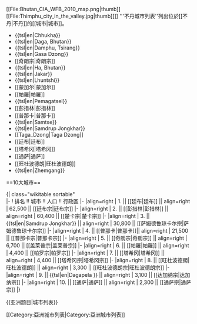 [[File:Bhutan_CIA_WFB_2010_map.png|thumb]]
[[File:Thimphu_city_in_the_valley.jpg|thumb]]]]
'''不丹城市列表''列出位於[[不丹|不丹]]的[[城市|城市]]。

* {{tsl|en|Chhukha}}
* {{tsl|en|Daga, Bhutan}}
* {{tsl|en|Damphu, Tsirang}} 
* {{tsl|en|Gasa Dzong}}
* [[奇朗宗|奇朗宗]]
* {{tsl|en|Ha, Bhutan}}
* {{tsl|en|Jakar}}
* {{tsl|en|Lhuntshi}} 
* [[蒙加尔|蒙加尔]]
* [[帕羅|帕羅]]
* {{tsl|en|Pemagatsel}}
* [[彭措林|彭措林]]
* [[普那卡|普那卡]]
* {{tsl|en|Samtse}}
* {{tsl|en|Samdrup Jongkhar}}
* [[Taga_Dzong|Taga Dzong]]
* [[廷布|廷布]]
* [[塔希冈|塔希冈]]
* [[通萨|通萨]]
* [[旺杜波德朗|旺杜波德朗]]
* {{tsl|en|Zhemgang}}

==10大城市==

{| class="wikitable sortable"  
|-
! 排名 !! 城市 !! 人口 !! 行政區
|-
|align=right | 1. || [[廷布|廷布]] || align=right | 62,500 || [[廷布宗|廷布宗]]
|-
|align=right | 2. || [[彭措林|彭措林]] || align=right | 60,400 || [[楚卡宗|楚卡宗]]
|-
|align=right | 3. || {{tsl|en|Samdrup Jongkhar}} || align=right | 30,800 || [[萨姆德鲁琼卡尔宗|萨姆德鲁琼卡尔宗]]
|-
|align=right | 4. || [[普那卡|普那卡]]|| align=right | 21,500 || [[普那卡宗|普那卡宗]]
|-
|align=right | 5. || [[奇朗宗|奇朗宗]] || align=right | 6,700 || [[盖莱普宗|盖莱普宗]]
|-
|align=right | 6. || [[帕羅|帕羅]] || align=right | 4,400 || [[帕罗宗|帕罗宗]]
|-
|align=right | 7. || [[塔希冈|塔希冈]] || align=right | 4,400 || [[塔希冈宗|塔希冈宗]]
|-
|align=right | 8. || [[旺杜波德朗|旺杜波德朗]] || align=right | 3,300 || [[旺杜波德朗宗|旺杜波德朗宗]]
|-
|align=right | 9. || {{tsl|en|Dagapela }} || align=right | 3,100 || [[达加纳宗|达加纳宗]]
|-
|align=right | 10. || [[通萨|通萨]] || align=right | 2,300 || [[通萨宗|通萨宗]]
|}

{{亚洲题目|城市列表}}

[[Category:亞洲城市列表|Category:亞洲城市列表]]